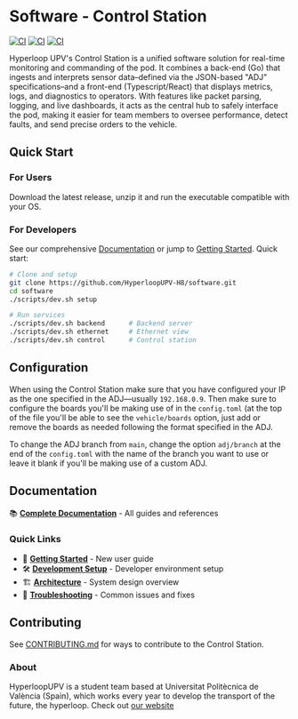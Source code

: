 # Software - Control Station

[![CI](https://github.com/HyperloopUPV-H8/software/actions/workflows/build-backend.yaml/badge.svg)](https://github.com/HyperloopUPV-H8/software/actions/workflows/build-backend.yaml)
[![CI](https://github.com/HyperloopUPV-H8/software/actions/workflows/build-ethernet-view.yaml/badge.svg)](https://github.com/HyperloopUPV-H8/software/actions/workflows/build-ethernet-view.yaml)
[![CI](https://github.com/HyperloopUPV-H8/software/actions/workflows/build-control-station.yaml/badge.svg)](https://github.com/HyperloopUPV-H8/software/actions/workflows/build-control-station.yaml)

Hyperloop UPV's Control Station is a unified software solution for real-time monitoring and commanding of the pod. It combines a back-end (Go) that ingests and interprets sensor data–defined via the JSON-based "ADJ" specifications–and a front-end (Typescript/React) that displays metrics, logs, and diagnostics to operators. With features like packet parsing, logging, and live dashboards, it acts as the central hub to safely interface the pod, making it easier for team members to oversee performance, detect faults, and send precise orders to the vehicle.

## Quick Start

### For Users

Download the latest release, unzip it and run the executable compatible with your OS.

### For Developers

See our comprehensive [Documentation](./docs/README.md) or jump to [Getting Started](./docs/guides/getting-started.md). Quick start:

```bash
# Clone and setup
git clone https://github.com/HyperloopUPV-H8/software.git
cd software
./scripts/dev.sh setup

# Run services
./scripts/dev.sh backend      # Backend server
./scripts/dev.sh ethernet     # Ethernet view
./scripts/dev.sh control      # Control station
```

## Configuration

When using the Control Station make sure that you have configured your IP as the one specified in the ADJ—usually `192.168.0.9`. Then make sure to configure the boards you'll be making use of in the `config.toml` (at the top of the file you'll be able to see the `vehicle/boards` option, just add or remove the boards as needed following the format specified in the ADJ.

To change the ADJ branch from `main`, change the option `adj/branch` at the end of the `config.toml` with the name of the branch you want to use or leave it blank if you'll be making use of a custom ADJ.

## Documentation

📚 **[Complete Documentation](./docs/README.md)** - All guides and references

### Quick Links
- 🚀 **[Getting Started](./docs/guides/getting-started.md)** - New user guide
- 🛠️ **[Development Setup](./docs/development/DEVELOPMENT.md)** - Developer environment setup  
- 🏗️ **[Architecture](./docs/architecture/README.md)** - System design overview
- 🔧 **[Troubleshooting](./docs/troubleshooting/BLCU_FIX_SUMMARY.md)** - Common issues and fixes

## Contributing

See [CONTRIBUTING.md](./CONTRIBUTING.md) for ways to contribute to the Control Station.

### About

HyperloopUPV is a student team based at Universitat Politècnica de València (Spain), which works every year to develop the transport of the future, the hyperloop. Check out [our website](https://hyperloopupv.com/#/)
